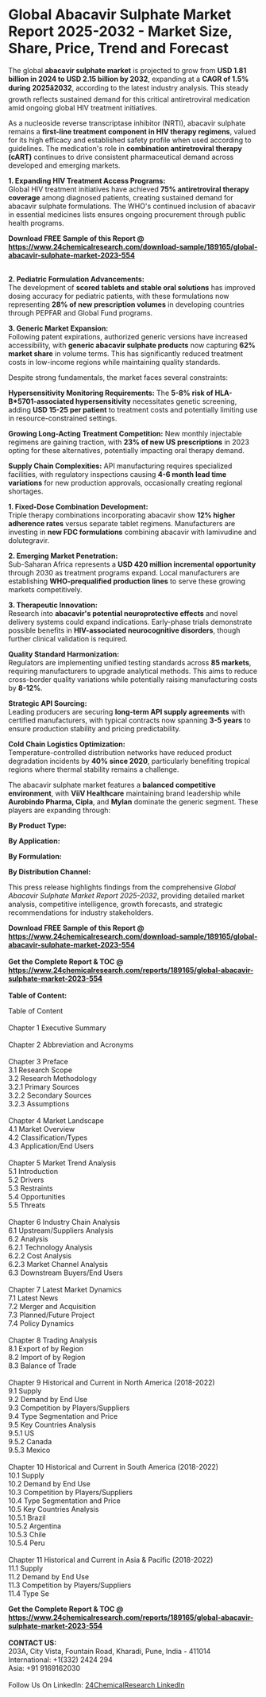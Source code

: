 <h1>Global Abacavir Sulphate Market Report 2025-2032 - Market Size, Share, Price, Trend and Forecast</h1><p>The global <strong>abacavir sulphate market</strong> is projected to grow from <strong>USD 1.81 billion in 2024 to USD 2.15 billion by 2032</strong>, expanding at a <strong>CAGR of 1.5% during 2025â2032</strong>, according to the latest industry analysis. This steady growth reflects sustained demand for this critical antiretroviral medication amid ongoing global HIV treatment initiatives.</p><p>As a nucleoside reverse transcriptase inhibitor (NRTI), abacavir sulphate remains a <strong>first-line treatment component in HIV therapy regimens</strong>, valued for its high efficacy and established safety profile when used according to guidelines. The medication's role in <strong>combination antiretroviral therapy (cART)</strong> continues to drive consistent pharmaceutical demand across developed and emerging markets.</p><p><strong>1. Expanding HIV Treatment Access Programs:</strong><br>
Global HIV treatment initiatives have achieved <strong>75% antiretroviral therapy coverage</strong> among diagnosed patients, creating sustained demand for abacavir sulphate formulations. The WHO's continued inclusion of abacavir in essential medicines lists ensures ongoing procurement through public health programs.</p><div><b>Download FREE Sample of this Report @ 
            <a href="https://www.24chemicalresearch.com/download-sample/189165/global-abacavir-sulphate-market-2023-554">
            https://www.24chemicalresearch.com/download-sample/189165/global-abacavir-sulphate-market-2023-554</a></b></div><br><p><strong>2. Pediatric Formulation Advancements:</strong><br>
The development of <strong>scored tablets and stable oral solutions</strong> has improved dosing accuracy for pediatric patients, with these formulations now representing <strong>28% of new prescription volumes</strong> in developing countries through PEPFAR and Global Fund programs.</p><p><strong>3. Generic Market Expansion:</strong><br>
Following patent expirations, authorized generic versions have increased accessibility, with <strong>generic abacavir sulphate products</strong> now capturing <strong>62% market share</strong> in volume terms. This has significantly reduced treatment costs in low-income regions while maintaining quality standards.</p><p>Despite strong fundamentals, the market faces several constraints:</p><p><strong>Hypersensitivity Monitoring Requirements:</strong> The <strong>5-8% risk of HLA-B*5701-associated hypersensitivity</strong> necessitates genetic screening, adding <strong>USD 15-25 per patient</strong> to treatment costs and potentially limiting use in resource-constrained settings.</p><p><strong>Growing Long-Acting Treatment Competition:</strong> New monthly injectable regimens are gaining traction, with <strong>23% of new US prescriptions</strong> in 2023 opting for these alternatives, potentially impacting oral therapy demand.</p><p><strong>Supply Chain Complexities:</strong> API manufacturing requires specialized facilities, with regulatory inspections causing <strong>4-6 month lead time variations</strong> for new production approvals, occasionally creating regional shortages.</p><p><strong>1. Fixed-Dose Combination Development:</strong><br>
Triple therapy combinations incorporating abacavir show <strong>12% higher adherence rates</strong> versus separate tablet regimens. Manufacturers are investing in <strong>new FDC formulations</strong> combining abacavir with lamivudine and dolutegravir.</p><p><strong>2. Emerging Market Penetration:</strong><br>
Sub-Saharan Africa represents a <strong>USD 420 million incremental opportunity</strong> through 2030 as treatment programs expand. Local manufacturers are establishing <strong>WHO-prequalified production lines</strong> to serve these growing markets competitively.</p><p><strong>3. Therapeutic Innovation:</strong><br>
Research into <strong>abacavir's potential neuroprotective effects</strong> and novel delivery systems could expand indications. Early-phase trials demonstrate possible benefits in <strong>HIV-associated neurocognitive disorders</strong>, though further clinical validation is required.</p><p><strong>Quality Standard Harmonization:</strong><br>
	Regulators are implementing unified testing standards across <strong>85 markets</strong>, requiring manufacturers to upgrade analytical methods. This aims to reduce cross-border quality variations while potentially raising manufacturing costs by <strong>8-12%</strong>.</p><p><strong>Strategic API Sourcing:</strong><br>
	Leading producers are securing <strong>long-term API supply agreements</strong> with certified manufacturers, with typical contracts now spanning <strong>3-5 years</strong> to ensure production stability and pricing predictability.</p><p><strong>Cold Chain Logistics Optimization:</strong><br>
	Temperature-controlled distribution networks have reduced product degradation incidents by <strong>40% since 2020</strong>, particularly benefiting tropical regions where thermal stability remains a challenge.</p><p>The abacavir sulphate market features a <strong>balanced competitive environment</strong>, with <strong>ViiV Healthcare</strong> maintaining brand leadership while <strong>Aurobindo Pharma, Cipla</strong>, and <strong>Mylan</strong> dominate the generic segment. These players are expanding through:</p><p><strong>By Product Type:</strong></p><p><strong>By Application:</strong></p><p><strong>By Formulation:</strong></p><p><strong>By Distribution Channel:</strong></p><p>This press release highlights findings from the comprehensive <em>Global Abacavir Sulphate Market Report 2025-2032</em>, providing detailed market analysis, competitive intelligence, growth forecasts, and strategic recommendations for industry stakeholders.</p><div><b>Download FREE Sample of this Report @ 
            <a href="https://www.24chemicalresearch.com/download-sample/189165/global-abacavir-sulphate-market-2023-554">
            https://www.24chemicalresearch.com/download-sample/189165/global-abacavir-sulphate-market-2023-554</a></b></div><br><div><b>Get the Complete Report & TOC @ 
            <a href="https://www.24chemicalresearch.com/reports/189165/global-abacavir-sulphate-market-2023-554">
            https://www.24chemicalresearch.com/reports/189165/global-abacavir-sulphate-market-2023-554</a></b></div><br>
            <b>Table of Content:</b><p>Table of Content<br />
<br />
Chapter 1 Executive Summary<br />
<br />
Chapter 2 Abbreviation and Acronyms<br />
<br />
Chapter 3 Preface<br />
3.1 Research Scope<br />
3.2 Research Methodology<br />
  3.2.1 Primary Sources<br />
  3.2.2 Secondary Sources<br />
  3.2.3 Assumptions<br />
		<br />
Chapter 4 Market Landscape<br />
4.1 Market Overview<br />
4.2 Classification/Types<br />
4.3 Application/End Users<br />
<br />
Chapter 5 Market Trend Analysis <br />
5.1 Introduction<br />
5.2 Drivers<br />
5.3 Restraints<br />
5.4 Opportunities<br />
5.5 Threats<br />
<br />
Chapter 6 Industry Chain Analysis<br />
6.1 Upstream/Suppliers Analysis<br />
6.2  Analysis<br />
  6.2.1 Technology Analysis<br />
  6.2.2 Cost Analysis<br />
  6.2.3 Market Channel Analysis<br />
6.3 Downstream Buyers/End Users<br />
<br />
Chapter 7 Latest Market Dynamics<br />
7.1 Latest News<br />
7.2 Merger and Acquisition<br />
7.3 Planned/Future Project<br />
7.4 Policy Dynamics<br />
<br />
Chapter 8 Trading Analysis<br />
8.1 Export of  by Region<br />
8.2 Import of  by Region<br />
8.3 Balance of Trade<br />
<br />
Chapter 9 Historical and Current  in North America (2018-2022)<br />
9.1  Supply <br />
9.2  Demand by End Use<br />
9.3 Competition by Players/Suppliers<br />
9.4 Type Segmentation and Price<br />
9.5 Key Countries Analysis<br />
  9.5.1 US<br />
  9.5.2 Canada<br />
  9.5.3 Mexico<br />
<br />
Chapter 10 Historical and Current  in South America (2018-2022)<br />
10.1  Supply <br />
10.2  Demand by End Use<br />
10.3 Competition by Players/Suppliers<br />
10.4 Type Segmentation and Price<br />
10.5 Key Countries Analysis<br />
  10.5.1 Brazil<br />
  10.5.2 Argentina<br />
  10.5.3 Chile<br />
  10.5.4 Peru<br />
<br />
Chapter 11 Historical and Current  in Asia & Pacific (2018-2022)<br />
11.1  Supply <br />
11.2  Demand by End Use<br />
11.3 Competition by Players/Suppliers<br />
11.4 Type Se</p><div><b>Get the Complete Report & TOC @ 
            <a href="https://www.24chemicalresearch.com/reports/189165/global-abacavir-sulphate-market-2023-554">
            https://www.24chemicalresearch.com/reports/189165/global-abacavir-sulphate-market-2023-554</a></b></div><br><b>CONTACT US:</b><br>
            203A, City Vista, Fountain Road, Kharadi, Pune, India - 411014<br>
            International: +1(332) 2424 294<br>
            Asia: +91 9169162030 <br><br>
            Follow Us On LinkedIn: <a href="https://www.linkedin.com/company/24chemicalresearch/">24ChemicalResearch LinkedIn</a>